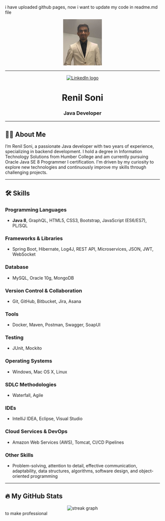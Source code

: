 i have uploaded github pages, now i want to update my code in readme.md file

<div align="center">
  <img height="150" src="images/profile.JPG" alt="Renil Soni's Profile Picture" />
</div>

---

<div align="center">
  <a href="https://www.linkedin.com/in/renil-soni"><img src="https://img.shields.io/static/v1?message=LinkedIn&logo=linkedin&label=&color=0077B5&logoColor=white&labelColor=&style=for-the-badge" height="25" alt="LinkedIn logo" /></a>
</div>


<h1 align="center">Renil Soni</h1>

<h3 align="center">Java Developer</h3>

---

## 🧑‍💻 About Me

I’m Renil Soni, a passionate Java developer with two years of experience, specializing in backend development. I hold a degree in Information Technology Solutions from Humber College and am currently pursuing Oracle Java SE 8 Programmer I certification. I'm driven by my curiosity to explore new technologies and continuously improve my skills through challenging projects.

---

## 🛠 Skills

### **Programming Languages**
- **Java 8**, GraphQL, HTML5, CSS3, Bootstrap, JavaScript (ES6/ES7), PL/SQL

### **Frameworks & Libraries**
- Spring Boot, Hibernate, Log4J, REST API, Microservices, JSON, JWT, WebSocket

### **Database**
- MySQL, Oracle 10g, MongoDB

### **Version Control & Collaboration**
- Git, GitHub, Bitbucket, Jira, Asana

### **Tools**
- Docker, Maven, Postman, Swagger, SoapUI

### **Testing**
- JUnit, Mockito

### **Operating Systems**
- Windows, Mac OS X, Linux

### **SDLC Methodologies**
- Waterfall, Agile

### **IDEs**
- IntelliJ IDEA, Eclipse, Visual Studio

### **Cloud Services & DevOps**
- Amazon Web Services (AWS), Tomcat, CI/CD Pipelines

### **Other Skills**
- Problem-solving, attention to detail, effective communication, adaptability, data structures, algorithms, software design, and object-oriented programming

---

## 🔥 My GitHub Stats

<div align="center">
  <img src="https://streak-stats.demolab.com/?user=renilsoni&locale=en&mode=daily&theme=dark&hide_border=false&border_radius=5&order=3" height="220" alt="streak graph" />
</div> 
to make professional
